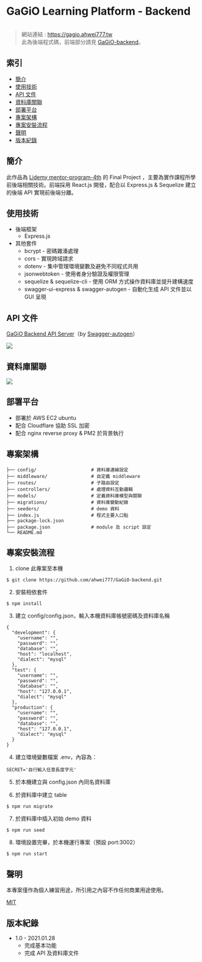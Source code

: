 # GaGiO Learning Platform - Backend

![]()

> 網站連結 : https://gagio.ahwei777.tw  
> 此為後端程式碼，前端部分請見 [GaGiO-backend](https://github.com/ahwei777/GaGiO-frontend)。

## 索引
- [簡介](#簡介)
- [使用技術](#使用技術)
- [API 文件](#API-文件)
- [資料庫關聯](#資料庫關聯)
- [部署平台](#部署平台)
- [專案架構](#專案架構)
- [專案安裝流程](#專案安裝流程)
- [聲明](#聲明)
- [版本紀錄](#版本紀錄)

## 簡介

此作品為 [Lidemy mentor-program-4th](https://github.com/Lidemy/mentor-program-4th) 的 Final Project ，主要為實作課程所學前後端相關技術。前端採用 React.js 開發，配合以 Express.js & Sequelize 建立的後端 API 實現前後端分離。 

## 使用技術
- 後端框架
    - Express.js
- 其他套件
    - bcrypt - 密碼雜湊處理
    - cors - 實現跨域請求
    - dotenv - 集中管理環境變數及避免不同程式共用
    - jsonwebtoken - 使用者身分驗證及權限管理
    - sequelize & sequelize-cli - 使用 ORM 方式操作資料庫並提升建構速度
    - swagger-ui-express & swagger-autogen - 自動化生成 API 文件並以 GUI 呈現

## API 文件
[GaGiO Backend API Server](https://gagio-backend.ahwei777.tw/api-doc/)（by [Swagger-autogen](https://www.npmjs.com/package/swagger-autogen)）

![](https://github.com/ahwei777/for-GaGiO-README/blob/main/Swagger%20UI.png?raw=true)

## 資料庫關聯

![](https://raw.githubusercontent.com/ahwei777/for-GaGiO-README/main/database.png)

## 部署平台

- 部署於 AWS EC2 ubuntu
- 配合 Cloudflare 協助 SSL 加密
- 配合 nginx reverse proxy & PM2 於背景執行

## 專案架構

```
├── config/                    # 資料庫連線設定
├── middleware/                # 自定義 middleware
├── routes/                    # 子路由設定            
├── controllers/               # 處理資料互動邏輯
├── models/                    # 定義資料庫模型與關聯
├── migrations/                # 資料庫變動紀錄
├── seeders/                   # demo 資料
├── index.js                   # 程式主要入口點
├── package-lock.json
├── package.json               # module 及 script 設定
└── README.md
```

## 專案安裝流程

1. clone 此專案至本機
``` 
$ git clone https://github.com/ahwei777/GaGiO-backend.git
```

2. 安裝相依套件
```
$ npm install
```

3. 建立 config/config.json，輸入本機資料庫帳號密碼及資料庫名稱
```
{
  "development": {
    "username": "",
    "password": "",
    "database": "",
    "host": "localhost",
    "dialect": "mysql"
  },
  "test": {
    "username": "",
    "password": "",
    "database": "",
    "host": "127.0.0.1",
    "dialect": "mysql"
  },
  "production": {
    "username": "",
    "password": "",
    "database": "",
    "host": "127.0.0.1",
    "dialect": "mysql"
  }
}
```

4. 建立環境變數檔案 .env，內容為：
```
SECRET='自行輸入任意長度字元'
```

5. 於本機建立與 config.json 內同名資料庫

6. 於資料庫中建立 table
```
$ npm run migrate
```

7. 於資料庫中插入初始 demo 資料
```
$ npm run seed
```

8. 環境設置完畢，於本機運行專案（預設 port:3002）
```
$ npm run start
```

## 聲明
本專案僅作為個人練習用途，所引用之內容不作任何商業用途使用。

[MIT](https://choosealicense.com/licenses/mit/)

## 版本紀錄

- 1.0 - 2021.01.28
	- 完成基本功能
  - 完成 API 及資料庫文件